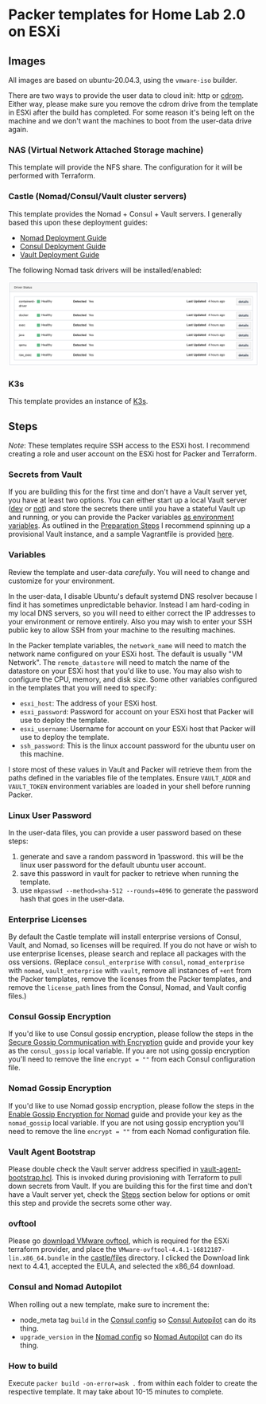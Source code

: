 # Packer templates for Home Lab 2.0 on ESXi

## Images
All images are based on ubuntu-20.04.3, using the `vmware-iso` builder.

There are two ways to provide the user data to cloud init: http or [cdrom](https://www.packer.io/docs/builders/vmware/iso#cd-configuration). Either way, please make sure you remove the cdrom drive from the template in ESXi after the build has completed. For some reason it's being left on the machine and we don't want the machines to boot from the user-data drive again. 

### NAS (Virtual Network Attached Storage machine)
This template will provide the NFS share. The configuration for it will be performed with Terraform.

### Castle (Nomad/Consul/Vault cluster servers)
This template provides the Nomad + Consul + Vault servers. I generally based this upon these deployment guides:
* [Nomad Deployment Guide](https://learn.hashicorp.com/tutorials/nomad/production-deployment-guide-vm-with-consul)
* [Consul Deployment Guide](https://learn.hashicorp.com/tutorials/consul/deployment-guide)
* [Vault Deployment Guide](https://learn.hashicorp.com/tutorials/vault/deployment-guide)

The following Nomad task drivers will be installed/enabled:

![](./task_drivers.png)

### K3s
This template provides an instance of [K3s](k3s.io).

## Steps
*Note*: These templates require SSH access to the ESXi host. I recommend creating a role and user account on the ESXi host for Packer and Terraform.

### Secrets from Vault
If you are building this for the first time and don't have a Vault server yet, you have at least two options. You can either start up a local Vault server ([dev](https://learn.hashicorp.com/tutorials/vault/getting-started-dev-server) or [not](https://learn.hashicorp.com/tutorials/vault/getting-started-deploy)) and store the secrets there until you have a stateful Vault up and running, or you can provide the Packer variables [as environment variables](https://www.packer.io/docs/templates/legacy_json_templates/user-variables#environment-variables). As outlined in the [Preparation Steps](../../README.md#preparation-steps) I recommend spinning up a provisional Vault instance, and a sample Vagrantfile is provided [here](../../vagrant/Vagrantfile).

### Variables
Review the template and user-data *carefully*. You will need to change and customize for your environment. 

In the user-data, I disable Ubuntu's default systemd DNS resolver because I find it has sometimes unpredictable behavior. Instead I am hard-coding in my local DNS servers, so you will need to either correct the IP addresses to your environment or remove entirely. Also you may wish to enter your SSH public key to allow SSH from your machine to the resulting machines. 

In the Packer template variables, the `network_name` will need to match the network name configured on your ESXi host. The default is usually "VM Network". The `remote_datastore` will need to match the name of the datastore on your ESXi host that you'd like to use. You may also wish to configure the CPU, memory, and disk size. Some other variables configured in the templates that you will need to specify:
- `esxi_host`: The address of your ESXi host.
- `esxi_password`: Password for account on your ESXi host that Packer will use to deploy the template.
- `esxi_username`: Username for account on your ESXi host that Packer will use to deploy the template.
- `ssh_password`: This is the linux account password for the ubuntu user on this machine. 

I store most of these values in Vault and Packer will retrieve them from the paths defined in the variables file of the templates. Ensure `VAULT_ADDR` and `VAULT_TOKEN` environment variables are loaded in your shell before running Packer.

### Linux User Password
In the user-data files, you can provide a user password based on these steps:
1. generate and save a random password in 1password. this will be the linux user password for the default ubuntu user account.
2. save this password in vault for packer to retrieve when running the template.
3. use `mkpasswd --method=sha-512 --rounds=4096` to generate the password hash that goes in the user-data.

### Enterprise Licenses
By default the Castle template will install enterprise versions of Consul, Vault, and Nomad, so licenses will be required. If you do not have or wish to use enterprise licenses, please search and replace all packages with the oss versions. (Replace `consul_enterprise` with `consul`, `nomad_enterprise` with `nomad`, `vault_enterprise` with `vault`, remove all instances of `+ent` from the Packer templates, remove the licenses from the Packer templates, and remove the `license_path` lines from the Consul, Nomad, and Vault config files.)

### Consul Gossip Encryption
If you'd like to use Consul gossip encryption, please follow the steps in the [Secure Gossip Communication with Encryption](https://learn.hashicorp.com/tutorials/consul/gossip-encryption-secure) guide and provide your key as the `consul_gossip` local variable. If you are not using gossip encryption you'll need to remove the line `encrypt = ""` from each Consul configuration file.

### Nomad Gossip Encryption
If you'd like to use Nomad gossip encryption, please follow the steps in the [Enable Gossip Encryption for Nomad](https://learn.hashicorp.com/tutorials/nomad/security-gossip-encryption) guide and provide your key as the `nomad_gossip` local variable. If you are not using gossip encryption you'll need to remove the line `encrypt = ""` from each Nomad configuration file.

### Vault Agent Bootstrap
Please double check the Vault server address specified in [vault-agent-bootstrap.hcl](./castle/files/vault-agent-bootstrap.hcl). This is invoked during provisioning with Terraform to pull down secrets from Vault. If you are building this for the first time and don't have a Vault server yet, check the [Steps](#steps) section below for options or omit this step and provide the secrets some other way. 

### ovftool
Please go [download VMware ovftool](https://code.vmware.com/web/tool/4.4.0/ovf), which is required for the ESXi terraform provider, and place the `VMware-ovftool-4.4.1-16812187-lin.x86_64.bundle` in the [castle/files](./castle/files) directory. I clicked the Download link next to 4.4.1, accepted the EULA, and selected the x86_64 download.

### Consul and Nomad Autopilot
When rolling out a new template, make sure to increment the:
- node_meta tag `build` in the [Consul config](./castle/files/consul.hcl) so [Consul Autopilot](https://learn.hashicorp.com/tutorials/consul/upgrade-automation) can do its thing.
- `upgrade_version` in the [Nomad config](./castle/files/nomad.hcl) so [Nomad Autopilot](https://learn.hashicorp.com/tutorials/nomad/autopilot) can do its thing.

### How to build
Execute `packer build -on-error=ask .` from within each folder to create the respective template. It may take about 10-15 minutes to complete.